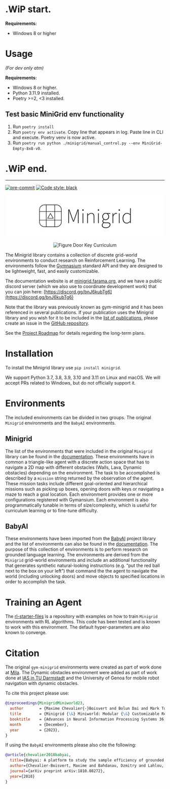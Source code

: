 # .WiP start.
**Requirements:**
* Windows 8 or higher

# Usage
_(For dev only atm)_

**Requirements:**
* Windows 8 or higher.
* Python 3.11.9 installed.
* Poetry >=2, <3 installed.
## Test basic MiniGrid env functionality
1. Run `poetry install`
2. Run `poetry env activate`. Copy line that appears in log. Paste line in CLI and execute. Poetry venv is now active.
3. Run `poetry run python ./minigrid/manual_control.py --env MiniGrid-Empty-8x8-v0`.
# .WiP end.

---

[![pre-commit](https://img.shields.io/badge/pre--commit-enabled-brightgreen?logo=pre-commit&logoColor=white)](https://pre-commit.com/)
[![Code style: black](https://img.shields.io/badge/code%20style-black-000000.svg)](https://github.com/psf/black)

<p align="center">
    <img src="https://raw.githubusercontent.com/Farama-Foundation/Minigrid/master/minigrid-text.png" width="500px"/>
</p>

<p align="center">
  <img src="figures/door-key-curriculum.gif" width=200 alt="Figure Door Key Curriculum">
</p>

The Minigrid library contains a collection of discrete grid-world environments to conduct research on Reinforcement Learning. The environments follow the [Gymnasium](https://github.com/Farama-Foundation/Gymnasium) standard API and they are designed to be lightweight, fast, and easily customizable.

The documentation website is at [minigrid.farama.org](https://minigrid.farama.org/), and we have a public discord server (which we also use to coordinate development work) that you can join here: [https://discord.gg/bnJ6kubTg6](https://discord.gg/bnJ6kubTg6)

Note that the library was previously known as gym-minigrid and it has been referenced in several publications. If your publication uses the Minigrid library and you wish for it to be included in the [list of publications](https://minigrid.farama.org/content/publications/), please create an issue in the [GitHub repository](https://github.com/Farama-Foundation/Minigrid/issues/new/choose).

See the [Project Roadmap](https://github.com/Farama-Foundation/Minigrid/issues/363) for details regarding the long-term plans.

# Installation

To install the Minigrid library use `pip install minigrid`.

We support Python 3.7, 3.8, 3.9, 3.10 and 3.11 on Linux and macOS. We will accept PRs related to Windows, but do not officially support it.

# Environments
The included environments can be divided in two groups. The original `Minigrid` environments and the `BabyAI` environments.

## Minigrid
The list of the environments that were included in the original `Minigrid` library can be found in the [documentation](https://minigrid.farama.org/environments/minigrid/). These environments have in common a triangle-like agent with a discrete action space that has to navigate a 2D map with different obstacles (Walls, Lava, Dynamic obstacles) depending on the environment. The task to be accomplished is described by a `mission` string returned by the observation of the agent. These mission tasks include different goal-oriented and hierarchical missions such as picking up boxes, opening doors with keys or navigating a maze to reach a goal location. Each environment provides one or more configurations registered with Gymansium. Each environment is also programmatically tunable in terms of size/complexity, which is useful for curriculum learning or to fine-tune difficulty.

## BabyAI
These environments have been imported from the [BabyAI](https://github.com/mila-iqia/babyai) project library and the list of environments can also be found in the [documentation](https://minigrid.farama.org/environments/babyai/). The purpose of this collection of environments is to perform research on grounded language learning. The environments are derived from the `Minigrid` grid-world environments and include an additional functionality that generates synthetic
natural-looking instructions (e.g. “put the red ball next to the box on your left”) that command the the agent to navigate the world (including unlocking doors) and move objects to specified locations in order to accomplish the task.

# Training an Agent
The [rl-starter-files](https://github.com/lcswillems/torch-rl) is a repository with examples on how to train `Minigrid` environments with RL algorithms. This code has been tested and is known to work with this environment. The default hyper-parameters are also known to converge.

# Citation

The original `gym-minigrid` environments were created as part of work done at [Mila](https://mila.quebec). The Dynamic obstacles environment were added as part of work done at [IAS in TU Darmstadt](https://www.ias.informatik.tu-darmstadt.de/) and the University of Genoa for mobile robot navigation with dynamic obstacles.

To cite this project please use:

```bibtex
@inproceedings{MinigridMiniworld23,
  author       = {Maxime Chevalier{-}Boisvert and Bolun Dai and Mark Towers and Rodrigo Perez{-}Vicente and Lucas Willems and Salem Lahlou and Suman Pal and Pablo Samuel Castro and Jordan Terry},
  title        = {Minigrid {\&} Miniworld: Modular {\&} Customizable Reinforcement Learning Environments for Goal-Oriented Tasks},
  booktitle    = {Advances in Neural Information Processing Systems 36, New Orleans, LA, USA},
  month        = {December},
  year         = {2023},
}
```

If using the `BabyAI` environments please also cite the following:

```bibtex
@article{chevalier2018babyai,
  title={Babyai: A platform to study the sample efficiency of grounded language learning},
  author={Chevalier-Boisvert, Maxime and Bahdanau, Dzmitry and Lahlou, Salem and Willems, Lucas and Saharia, Chitwan and Nguyen, Thien Huu and Bengio, Yoshua},
  journal={arXiv preprint arXiv:1810.08272},
  year={2018}
}
```
